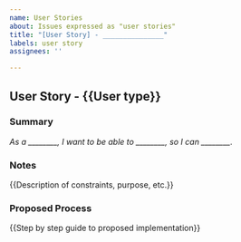 ```yaml
---
name: User Stories
about: Issues expressed as "user stories"
title: "[User Story] - _______________"
labels: user story
assignees: ''

---
```


## User Story - {{User type}}

### Summary

*As a ________, I want to be able to ________, so I can ________.*

### Notes

{{Description of constraints, purpose, etc.}}

### Proposed Process

{{Step by step guide to proposed implementation}}
